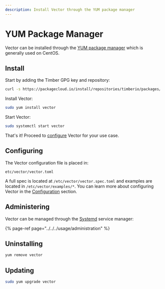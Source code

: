 ```yaml
---
description: Install Vector through the YUM package manager
---
```


# YUM Package Manager

Vector can be installed through the [YUM package manager][url.yum] which is
generally used on CentOS.

## Install

Start by adding the Timber GPG key and repository:

```bash
curl -s https://packagecloud.io/install/repositories/timberio/packages/script.rpm.sh | sudo bash
```

Install Vector:

```bash
sudo yum install vector
```

Start Vector:

```bash
sudo systemctl start vector
```

That's it! Proceed to [configure](#configuring) Vector for your use case.

## Configuring

The Vector configuration file is placed in:

```
etc/vector/vector.toml
```

A full spec is located at `/etc/vector/vector.spec.toml` and examples are
located in `/etc/vector/examples/*`. You can learn more about configuring
Vector in the [Configuration][docs.configuration] section.

## Administering

Vector can be managed through the [Systemd][url.systemd] service manager:

{% page-ref page="../../../usage/administration" %}

## Uninstalling

```bash
yum remove vector
```

## Updating

```bash
sudo yum upgrade vector
```


[docs.configuration]: ../../../usage/configuration
[url.systemd]: https://www.freedesktop.org/wiki/Software/systemd/
[url.yum]: http://yum.baseurl.org/
